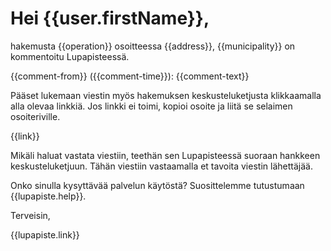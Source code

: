 # Hei {{user.firstName}},

hakemusta {{operation}} osoitteessa {{address}}, {{municipality}} on kommentoitu Lupapisteessä.

{{comment-from}} ({{comment-time}}):
{{comment-text}}

Pääset lukemaan viestin my&ouml;s hakemuksen keskusteluketjusta klikkaamalla alla olevaa linkkiä. Jos linkki ei toimi, kopioi osoite ja liitä se selaimen osoiteriville.

{{link}}

Mikäli haluat vastata viestiin, teethän sen Lupapisteessä suoraan hankkeen keskusteluketjuun. Tähän viestiin vastaamalla et tavoita viestin lähettäjää.

Onko sinulla kysyttävää palvelun käytöstä? Suosittelemme tutustumaan {{lupapiste.help}}.

Terveisin,

{{lupapiste.link}}
